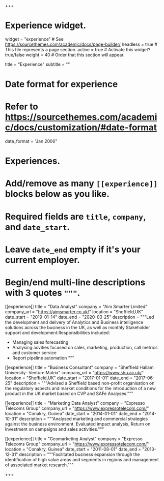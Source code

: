 +++
# Experience widget.
widget = "experience"  # See https://sourcethemes.com/academic/docs/page-builder/
headless = true  # This file represents a page section.
active = true  # Activate this widget? true/false
weight = 40  # Order that this section will appear.

title = "Experience"
subtitle = ""

# Date format for experience
#   Refer to https://sourcethemes.com/academic/docs/customization/#date-format
date_format = "Jan 2006"

# Experiences.
#   Add/remove as many `[[experience]]` blocks below as you like.
#   Required fields are `title`, `company`, and `date_start`.
#   Leave `date_end` empty if it's your current employer.
#   Begin/end multi-line descriptions with 3 quotes `"""`.

[[experience]]
  title = "Data Analyst"
  company = "Aim Smarter Limited"
  company_url = "https://aimsmarter.co.uk/"
  location = "Sheffield,UK"
  date_start = "2019-01-14"
  date_end = "2020-03-25"
  description = """Led the development and delivery of Analytics and Business intelligence solutions across the business in the UK, as well as monthly Stakeholder support and development.Responsibilities included:
  * Managing sales forecasting
  * Analysing acvities focused on sales, marketing, production, call metrics 
  and customer service 
  * Report pipeline automation
  """

[[experience]]
  title = "Business Consultant"
  company = "Sheffield Hallam University- Venture Matrix"
  company_url = "https://www.shu.ac.uk/"
  location = "Sheffield,UK"
  date_start = "2017-01-01"
  date_end = "2017-06-25"
  description = """Advised a Sheffield based non-profit organisation on the regulatory aspects and market conditions for the      introduction of a new product in the UK market based on CVP and SAFe Analyses."""
  
  [[experience]]
  title = "Marketing Data Analyst"
  company = "Expresso Telecoms Group"
  company_url = "https://www.expressotelecom.com/"
  location = "Conakry, Guinea"
  date_start = "2014-01-01"
  date_end = "2014-10-31"
  description = """Analysed marketing and commercial strategies against the business environment. Evaluated impact analysis, Return on Investment on campaigns and sales activities."""
  
  [[experience]]
  title = "Geomarketing Analyst"
  company = "Expresso Telecoms Group"
  company_url = "https://www.expressotelecom.com/"
  location = "Conakry, Guinea"
  date_start = "2011-08-01"
  date_end = "2013-12-31"
  description = """Facilitated business expansion through the identification of high value areas and segments in regions and management of associated market research."""
 
+++
